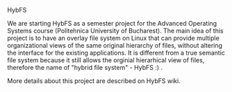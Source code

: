 HybFS

We are starting HybFS as a semester project for the Advanced Operating Systems course (Politehnica University of Bucharest). The main idea of this project is to have an overlay file system on Linux that can provide multiple organizational views of the same original hierarchy of files, without altering the interface for the existing applications. It is different from a true semantic file system because it still allows the orginial hierarhical view of files, therefore the name of "hybrid file system" - HybFS :) .


More details about this project are described on HybFS wiki.

